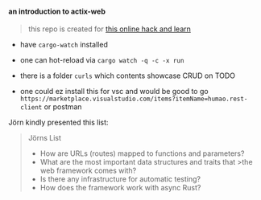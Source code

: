 #### an introduction to actix-web

> this repo is created for [this online hack and learn](https://berline.rs)

* have `cargo-watch` installed
* one can hot-reload via `cargo watch -q -c -x run`

* there is a folder `curls` which contents showcase CRUD on TODO
* one could ez install this for vsc and would be good to go `https://marketplace.visualstudio.com/items?itemName=humao.rest-client` or postman


Jörn kindly presented this list:

> Jörns List
>* How are URLs (routes) mapped to functions and parameters?
>* What are the most important data structures and traits that >the web framework comes with?
>* Is there any infrastructure for automatic testing?
>* How does the framework work with async Rust?